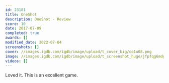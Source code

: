 ```yaml
---
id: 23181
title: OneShot
description: OneShot - Review
score: 10
date: 2017-07-09
completed: true
awards: []
modified_date: 2022-07-04
screenshots: []
cover: //images.igdb.com/igdb/image/upload/t_cover_big/co1u08.png
image: //images.igdb.com/igdb/image/upload/t_screenshot_huge/jfpfqg6mdgjjeir14mkq.jpg
videos: []
---
```

Loved it. This is an excellent game.